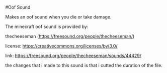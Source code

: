 #Oof Sound

Makes an oof sound when you die or take damage.

The minecraft oof sound is provided by:

thecheeseman (https://freesound.org/people/thecheeseman/)

license: https://creativecommons.org/licenses/by/3.0/

link: https://freesound.org/people/thecheeseman/sounds/44429/

the changes that i made to this sound is that i cutted the duration of the file.